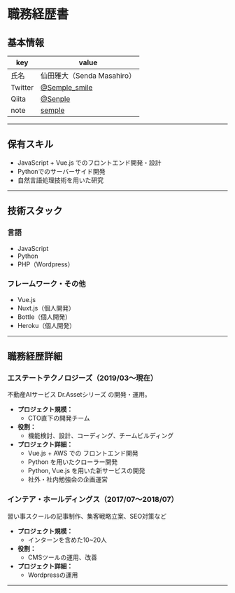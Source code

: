 # 職務経歴書

## 基本情報

|key|value|
|---|---|
|氏名|仙田雅大（Senda Masahiro）|
|Twitter|[@Semple_smile](https://twitter.com/Semple_smile)|
|Qiita|[@Senple](https://qiita.com/Senple)|
|note|[semple](https://note.com/_semple)|

---

## 保有スキル

- JavaScript + Vue.js でのフロントエンド開発・設計
- Pythonでのサーバーサイド開発
- 自然言語処理技術を用いた研究
---

## 技術スタック

### 言語

- JavaScript
- Python
- PHP（Wordpress）

### フレームワーク・その他

- Vue.js
- Nuxt.js（個人開発）
- Bottle（個人開発）
- Heroku（個人開発）

---

## 職務経歴詳細

### エステートテクノロジーズ（2019/03〜現在）

不動産AIサービス Dr.Assetシリーズ の開発・運用。
- **プロジェクト規模：**
    - CTO直下の開発チーム
- **役割：**
    - 機能検討、設計、コーディング、チームビルディング
- **プロジェクト詳細：**
    - Vue.js + AWS での フロントエンド開発
    - Python を用いたクローラー開発
    - Python, Vue.js を用いた新サービスの開発
    - 社外・社内勉強会の企画運営

### インテア・ホールディングス（2017/07〜2018/07）

習い事スクールの記事制作、集客戦略立案、SEO対策など
- **プロジェクト規模：**
    - インターンを含めた10~20人
- **役割：**
    - CMSツールの運用、改善
- **プロジェクト詳細：**
    - Wordpressの運用

---
